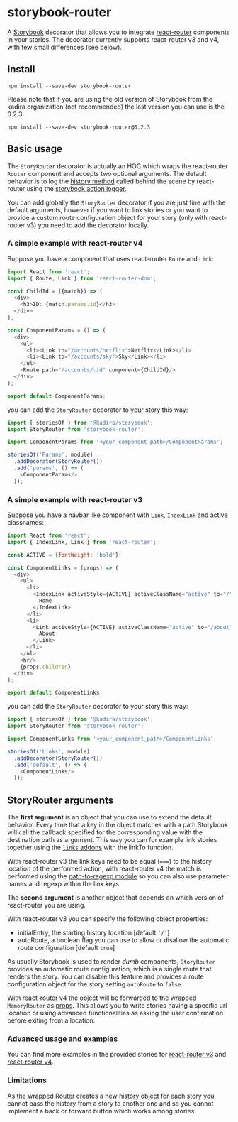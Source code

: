 # storybook-router

A [Storybook](https://storybook.js.org/) decorator that allows you to integrate [react-router](https://reacttraining.com/react-router/) components in your stories. The decorator currently supports react-router v3 and v4, with few small differences (see below).

## Install

    npm install --save-dev storybook-router

Please note that if you are using the old version of Storybook from the kadira organization (not recommended) the last version you can use is the 0.2.3:

    npm install --save-dev storybook-router@0.2.3

## Basic usage
The `StoryRouter` decorator is actually an HOC which wraps the react-router `Router` component and accepts two optional arguments. The default behavior is to log the [history method](https://github.com/ReactTraining/history#navigation) called behind the scene by react-router using the [storybook action logger](https://github.com/storybooks/storybook/tree/master/addons/actions).

You can add globally the `StoryRouter` decorator if you are just fine with the default arguments, however if you want to link stories or you want to provide a custom route configuration object for your story (only with react-router v3) you need to add the decorator locally.

### A simple example with react-router v4

Suppose you have a component that uses react-router `Route` and `Link`:

```js
import React from 'react';
import { Route, Link } from 'react-router-dom';

const ChildId = ({match}) => (
  <div>
    <h3>ID: {match.params.id}</h3>
  </div>
);

const ComponentParams = () => (
  <div>
    <ul>
      <li><Link to="/accounts/netflix">Netflix</Link></li>
      <li><Link to="/accounts/sky">Sky</Link></li>
    </ul>
    <Route path="/accounts/:id" component={ChildId}/>
  </div>
);

export default ComponentParams;
```

you can add the `StoryRouter` decorator to your story this way:

```js
import { storiesOf } from '@kadira/storybook';
import StoryRouter from 'storybook-router';

import ComponentParams from '<your_component_path>/ComponentParams';

storiesOf('Params', module)
  .addDecorator(StoryRouter())
  .add('params', () => (
    <ComponentParams/>
  ));
```

### A simple example with react-router v3

Suppose you have a navbar like component with `Link`, `IndexLink` and active classnames:
```js
import React from 'react';
import { IndexLink, Link } from 'react-router';

const ACTIVE = {fontWeight: 'bold'};

const ComponentLinks = (props) => (
  <div>
    <ul>
      <li>
        <IndexLink activeStyle={ACTIVE} activeClassName="active" to="/">
          Home
        </IndexLink>
      </li>
      <li>
        <Link activeStyle={ACTIVE} activeClassName="active" to="/about">
          About
        </Link>
      </li>
    </ul>
    <hr/>
    {props.children}
  </div>
);

export default ComponentLinks;
```

you can add the `StoryRouter` decorator to your story this way:

```js
import { storiesOf } from '@kadira/storybook';
import StoryRouter from 'storybook-router';

import ComponentLinks from '<your_component_path>/ComponentLinks';

storiesOf('Links', module)
  .addDecorator(StoryRouter())
  .add('default', () => (
    <ComponentLinks/>
  ));
```

## StoryRouter arguments

The **first argument** is an object that you can use to extend the default behavior.
Every time that a key in the object matches with a path Storybook will call the callback specified for the corresponding value with the destination path as argument.
This way you can for example link stories together using the [`links` addons](https://github.com/storybooks/storybook/tree/master/addons/links) with the linkTo function.

With react-router v3 the link keys need to be equal (`===`) to the history location of the performed action, with react-router v4 the match is performed using the [path-to-regexp module](https://www.npmjs.com/package/path-to-regexp) so you can also use parameter names and regexp within the link keys.

The **second argument** is another object that depends on which version of react-router you are using.

With react-router v3 you can specify the following object properties:
 * initialEntry, the starting history location [default `'/'`]
 * autoRoute, a boolean flag you can use to allow or disallow the automatic route configuration [default `true`]

As usually Storybook is used to render _dumb_ components, `StoryRouter` provides an automatic route configuration, which is a single route that renders the story. You can disable this feature and provides a route configuration object for the story setting `autoRoute` to `false`.

With react-router v4 the object will be forwarded to the wrapped `MemoryRouter` as [props](https://reacttraining.com/react-router/web/api/MemoryRouter). This allows you to write stories having a specific url location or using advanced functionalities as asking the user confirmation before exiting from a location.

### Advanced usage and examples
You can find more examples in the provided stories for [react-router v3](https://github.com/gvaldambrini/storybook-router/tree/master/stories/V3) and [react-router v4](https://github.com/gvaldambrini/storybook-router/tree/master/stories/V4).

### Limitations

As the wrapped Router creates a new history object for each story you cannot pass the history from a story to  another one and so you cannot implement a back or forward button which works among stories.
